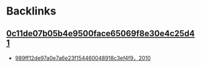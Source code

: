 
# Backlinks
## [0c11de07b05b4e9500face65069f8e30e4c25d41](0c11de07b05b4e9500face65069f8e30e4c25d41.md)
- [989ff12de97a0e7a6e23f154460048918c3ef4f9，2010](989ff12de97a0e7a6e23f154460048918c3ef4f9，2010.md)


